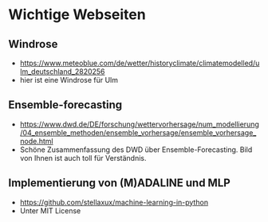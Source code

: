 # Wichtige Webseiten
## Windrose

- https://www.meteoblue.com/de/wetter/historyclimate/climatemodelled/ulm_deutschland_2820256
- hier ist eine Windrose für Ulm

## Ensemble-forecasting

- https://www.dwd.de/DE/forschung/wettervorhersage/num_modellierung/04_ensemble_methoden/ensemble_vorhersage/ensemble_vorhersage_node.html
- Schöne Zusammenfassung des DWD über Ensemble-Forecasting. Bild von Ihnen ist auch toll für Verständnis.

## Implementierung von (M)ADALINE und MLP

- https://github.com/stellaxux/machine-learning-in-python
- Unter MIT License
